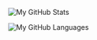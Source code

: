 <!--
**paolodina/paolodina** is a ✨ _special_ ✨ repository because its `README.md` (this file) appears on your GitHub profile.

Here are some ideas to get you started:

- 🔭 I’m currently working on ...
- 🌱 I’m currently learning ...
- 👯 I’m looking to collaborate on ...
- 🤔 I’m looking for help with ...
- 💬 Ask me about ...
- 📫 How to reach me: ...
- 😄 Pronouns: ...
- ⚡ Fun fact: ...
-->
![My GitHub Stats](https://github-readme-stats.vercel.app/api?username=paolodina&theme=flag-india&show_icons=true&hide=contribs,stars&hide_title=true&count_private=true&hide_border=true)

![My GitHub Languages](https://github-readme-stats.vercel.app/api/top-langs/?username=paolodina&layout=compact&theme=dark&hide_border=true&hide_title=true)
